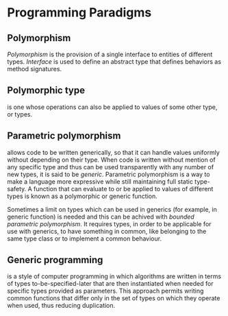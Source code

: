 # Programming Paradigms


## Polymorphism
*Polymorphism* is the provision of a single interface to entities of different types. *Interface* is used to define an abstract type that defines behaviors as method signatures. 

## Polymorphic type
is one whose operations can also be applied to values of some other type, or types. 

## Parametric polymorphism
allows code to be written generically, so that it can handle values uniformly without depending on their type. When code is written without mention of any specific type and thus can be used transparently with any number of new types, it is said to be *generic*. Parametric polymorphism is a way to make a language more expressive while still maintaining full static type-safety. A function that can evaluate to or be applied to values of different types is known as a polymorphic or generic function.

Sometimes a limit on types which can be used in generics (for example, in generic function) is needed and this can be achived with *bounded parametric polymorphism*. It requires types, in order to be applicable for use with generics, to have something in common, like belonging to the same type class or to implement a common behaviour.

## Generic programming
is a style of computer programming in which algorithms are written in terms of types to-be-specified-later that are then instantiated when needed for specific types provided as parameters. This approach permits writing common functions that differ only in the set of types on which they operate when used, thus reducing duplication.

